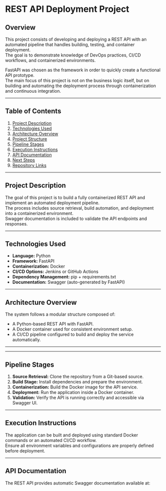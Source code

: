 # REST API Deployment Project

## Overview

This project consists of developing and deploying a REST API with an automated pipeline that handles building, testing, and container deployment.  
The goal is to demonstrate knowledge of DevOps practices, CI/CD workflows, and containerized environments.

FastAPI was chosen as the framework in order to quickly create a functional API prototype.  
The main focus of this project is not on the business logic itself, but on building and automating the deployment process through containerization and continuous integration.

---

## Table of Contents

1. [Project Description](#project-description)
2. [Technologies Used](#technologies-used)
3. [Architecture Overview](#architecture-overview)
4. [Project Structure](#project-structure)
5. [Pipeline Stages](#pipeline-stages)
6. [Execution Instructions](#execution-instructions)
7. [API Documentation](#api-documentation)
8. [Next Steps](#next-steps)
9. [Repository Links](#repository-links)

---

## Project Description

The goal of this project is to build a fully containerized REST API and implement an automated deployment pipeline.  
The process includes source retrieval, build automation, and deployment into a containerized environment.  
Swagger documentation is included to validate the API endpoints and responses.

---

## Technologies Used

- **Language:** Python  
- **Framework:** FastAPI  
- **Containerization:** Docker  
- **CI/CD Options:** Jenkins or GitHub Actions  
- **Dependency Management:** pip + requirements.txt  
- **Documentation:** Swagger (auto-generated by FastAPI)

---

## Architecture Overview

The system follows a modular structure composed of:
- A Python-based REST API with FastAPI.
- A Docker container used for consistent environment setup.
- A CI/CD pipeline configured to build and deploy the service automatically.

---
<!--
## Project Structure

- **/src** — Contains the application source code.  
- **/docker** — Contains Docker-related configuration files.  
- **/ci-cd** — Contains Jenkinsfile or GitHub Actions workflow files.  
- **/docs** — Documentation, including Swagger configuration and endpoint descriptions.  


-->
---

## Pipeline Stages

1. **Source Retrieval:** Clone the repository from a Git-based source.  
2. **Build Stage:** Install dependencies and prepare the environment.  
3. **Containerization:** Build the Docker image for the API service.  
4. **Deployment:** Run the application inside a Docker container.  
5. **Validation:** Verify the API is running correctly and accessible via Swagger UI.

---

## Execution Instructions

The application can be built and deployed using standard Docker commands or an automated CI/CD workflow.  
Ensure all environment variables and configurations are properly defined before deployment.

---

## API Documentation

The REST API provides automatic Swagger documentation available at:

